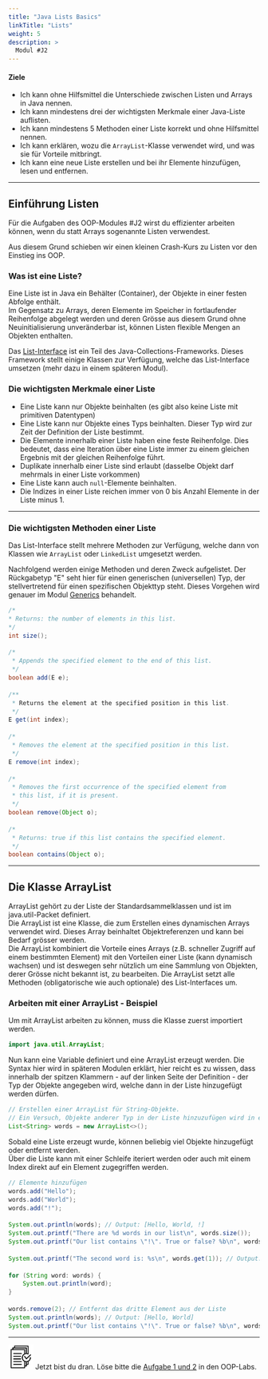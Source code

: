 ```yaml
---
title: "Java Lists Basics"
linkTitle: "Lists"
weight: 5
description: >
  Modul #J2
---
```


#### Ziele

* Ich kann ohne Hilfsmittel die Unterschiede zwischen Listen und Arrays in Java nennen.
* Ich kann mindestens drei der wichtigsten Merkmale einer Java-Liste auflisten.
* Ich kann mindestens 5 Methoden einer Liste korrekt und ohne Hilfsmittel nennen.
* Ich kann erklären, wozu die `ArrayList`-Klasse verwendet wird, und was sie für Vorteile mitbringt.
* Ich kann eine neue Liste erstellen und bei ihr Elemente hinzufügen, lesen und entfernen.

---

## Einführung Listen

Für die Aufgaben des OOP-Modules #J2 wirst du effizienter arbeiten können, wenn du statt Arrays sogenannte Listen verwendest.

Aus diesem Grund schieben wir einen kleinen Crash-Kurs zu Listen vor den Einstieg ins OOP.

### Was ist eine Liste?

Eine Liste ist in Java ein Behälter (Container), der Objekte in einer festen Abfolge enthält.<br>
Im Gegensatz zu Arrays, deren Elemente im Speicher in fortlaufender Reihenfolge abgelegt werden und 
deren Grösse aus diesem Grund ohne Neuinitialisierung unveränderbar ist, 
können Listen flexible Mengen an Objekten enthalten.

Das [List-Interface](https://docs.oracle.com/en/java/javase/20/docs/api/java.base/java/util/List.html) ist ein Teil des Java-Collections-Frameworks.
Dieses Framework stellt einige Klassen zur Verfügung, welche das List-Interface umsetzen (mehr dazu in einem späteren Modul).

### Die wichtigsten Merkmale einer Liste

- Eine Liste kann nur Objekte beinhalten (es gibt also keine Liste mit primitiven Datentypen)
- Eine Liste kann nur Objekte eines Typs beinhalten. Dieser Typ wird zur Zeit der Definition der Liste bestimmt. 
- Die Elemente innerhalb einer Liste haben eine feste Reihenfolge. Dies bedeutet, dass eine Iteration über eine Liste immer zu einem gleichen Ergebnis mit der gleichen Reihenfolge führt. 
- Duplikate innerhalb einer Liste sind erlaubt (dasselbe Objekt darf mehrmals in einer Liste vorkommen)
- Eine Liste kann auch `null`-Elemente beinhalten.
- Die Indizes in einer Liste reichen immer von 0 bis Anzahl Elemente in der Liste minus 1.

---

### Die wichtigsten Methoden einer Liste

Das List-Interface stellt mehrere Methoden zur Verfügung, welche dann von Klassen wie `ArrayList` oder `LinkedList` umgesetzt werden.

Nachfolgend werden einige Methoden und deren Zweck aufgelistet.
Der Rückgabetyp "E" seht hier für einen generischen (universellen) Typ, der stellvertretend für einen spezifischen Objekttyp steht. Dieses Vorgehen wird genauer im Modul [Generics](./12-java-generics) behandelt.

```java
/*
* Returns: the number of elements in this list.
*/
int size();

/*
 * Appends the specified element to the end of this list.
 */
boolean add(E e);

/**
 * Returns the element at the specified position in this list.
 */
E get(int index);

/*
 * Removes the element at the specified position in this list.
 */
E remove(int index);

/*
 * Removes the first occurrence of the specified element from 
 * this list, if it is present.
 */
boolean remove(Object o);

/*
 * Returns: true if this list contains the specified element.
 */
boolean contains(Object o);

```

---

## Die Klasse ArrayList

ArrayList gehört zu der Liste der Standardsammelklassen und ist im java.util-Packet definiert.<br>
Die ArrayList ist eine Klasse, die zum Erstellen eines dynamischen Arrays verwendet wird. Dieses Array beinhaltet Objektreferenzen und kann bei Bedarf grösser werden.<br>
Die ArrayList kombiniert die Vorteile eines Arrays (z.B. schneller Zugriff auf einem bestimmten Element) mit den Vorteilen einer Liste (kann dynamisch wachsen) und ist deswegen sehr nützlich um eine Sammlung von Objekten, derer Grösse nicht bekannt ist, zu bearbeiten.
Die ArrayList setzt alle Methoden (obligatorische wie auch optionale) des List-Interfaces um.

### Arbeiten mit einer ArrayList - Beispiel

Um mit ArrayList arbeiten zu können, muss die Klasse zuerst importiert werden.<br>
```java
import java.util.ArrayList;
```

Nun kann eine Variable definiert und eine ArrayList erzeugt werden. Die Syntax hier wird in späteren Modulen erklärt,
hier reicht es zu wissen, dass innerhalb der spitzen Klammern - auf der linken Seite der Definition - der Typ der Objekte angegeben wird, welche dann in der Liste hinzugefügt werden dürfen. 
```java
// Erstellen einer ArrayList für String-Objekte.
// Ein Versuch, Objekte anderer Typ in der Liste hinzuzufügen wird in einem Kompilierfehler resultieren.
List<String> words = new ArrayList<>();
```

Sobald eine Liste erzeugt wurde, können beliebig viel Objekte hinzugefügt oder entfernt werden.<br>
Über die Liste kann mit einer Schleife iteriert werden oder auch mit einem Index direkt auf ein Element zugegriffen werden.
```java
// Elemente hinzufügen
words.add("Hello");
words.add("World");
words.add("!");

System.out.println(words); // Output: [Hello, World, !]
System.out.printf("There are %d words in our list\n", words.size());
System.out.printf("Our list contains \"!\". True or false? %b\n", words.contains("!")); // Output: Our list contains "!". True or false? true

System.out.printf("The second word is: %s\n", words.get(1)); // Output: World

for (String word: words) {
    System.out.println(word);
}

words.remove(2); // Entfernt das dritte Element aus der Liste
System.out.println(words); // Output: [Hello, World]
System.out.printf("Our list contains \"!\". True or false? %b\n", words.contains("!")); // Output: Our list contains "!". True or false? false

```

---

![task1](/images/task.png) Jetzt bist du dran. Löse bitte die [Aufgabe 1 und 2](../../../../labs/java/java-oop/01_lists) in den OOP-Labs.